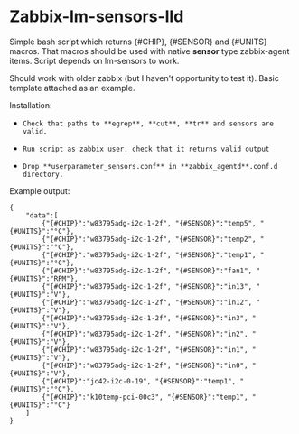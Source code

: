 # Zabbix-lm-sensors-lld
Simple bash script which returns {#CHIP}, {#SENSOR} and {#UNITS} macros. That macros should be used with native **sensor** type zabbix-agent items. Script depends on lm-sensors to work.

Should work with older zabbix (but I haven't opportunity to test it). Basic template attached as an example.

Installation:

-     Check that paths to **egrep**, **cut**, **tr** and sensors are valid.
-     Run script as zabbix user, check that it returns valid output
-     Drop **userparameter_sensors.conf** in **zabbix_agentd**.conf.d directory.

Example output:

    {
    	"data":[
    		{"{#CHIP}":"w83795adg-i2c-1-2f", "{#SENSOR}":"temp5", "{#UNITS}":"°C"},
    		{"{#CHIP}":"w83795adg-i2c-1-2f", "{#SENSOR}":"temp2", "{#UNITS}":"°C"},
    		{"{#CHIP}":"w83795adg-i2c-1-2f", "{#SENSOR}":"temp1", "{#UNITS}":"°C"},
    		{"{#CHIP}":"w83795adg-i2c-1-2f", "{#SENSOR}":"fan1", "{#UNITS}":"RPM"},
    		{"{#CHIP}":"w83795adg-i2c-1-2f", "{#SENSOR}":"in13", "{#UNITS}":"V"},
    		{"{#CHIP}":"w83795adg-i2c-1-2f", "{#SENSOR}":"in12", "{#UNITS}":"V"},
    		{"{#CHIP}":"w83795adg-i2c-1-2f", "{#SENSOR}":"in3", "{#UNITS}":"V"},
    		{"{#CHIP}":"w83795adg-i2c-1-2f", "{#SENSOR}":"in2", "{#UNITS}":"V"},
    		{"{#CHIP}":"w83795adg-i2c-1-2f", "{#SENSOR}":"in1", "{#UNITS}":"V"},
    		{"{#CHIP}":"w83795adg-i2c-1-2f", "{#SENSOR}":"in0", "{#UNITS}":"V"},
    		{"{#CHIP}":"jc42-i2c-0-19", "{#SENSOR}":"temp1", "{#UNITS}":"°C"},
    		{"{#CHIP}":"k10temp-pci-00c3", "{#SENSOR}":"temp1", "{#UNITS}":"°C"}
    	]
    }
